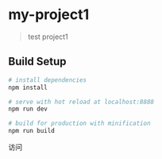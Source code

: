 # my-project1

> test project1

## Build Setup

``` bash
# install dependencies
npm install

# serve with hot reload at localhost:8888
npm run dev

# build for production with minification
npm run build
```

访问 <a href="http://123.206.95.205:8081/" target="_blank"></a>

